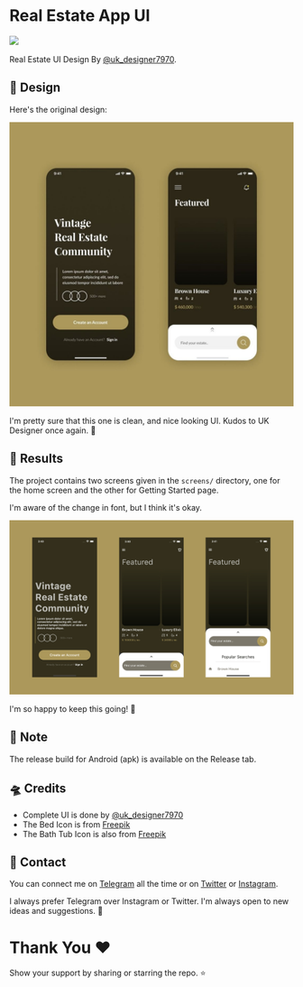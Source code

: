 # Real Estate App UI
![](https://img.shields.io/badge/FlutterEveryday-Day%203-blue.svg)

Real Estate UI Design By [@uk_designer7970](https://www.instagram.com/uk_designer7970/).


## 🦄 Design 
Here's the original design:

[![Original Design](/assets/git/Design.jpg)](https://www.instagram.com/p/CcKGz8dJoXd/)


I'm pretty sure that this one is clean, and nice looking UI. Kudos to UK Designer once again. 🎉

## 🦄 Results

The project contains two screens given in the `screens/` directory, one for the home screen and the other for Getting Started page.

I'm aware of the change in font, but I think it's okay.

![](/assets/git/Result.jpg)

I'm so happy to keep this going! 🦄

## 💬 Note
The release build for Android (apk) is available on the Release tab.
<br>

## 🛸 Credits
- Complete UI is done by [@uk_designer7970](https://www.instagram.com/uk_designer7970/)
- The Bed Icon is from [Freepik](https://www.flaticon.com/premium-icon/double-bed_2284001?term=bed&page=1&position=1&page=1&position=1&related_id=2284001&origin=search)
- The Bath Tub Icon is also from [Freepik](https://www.flaticon.com/free-icon/bath-tub_333447?term=bath%20tub&page=1&position=1&page=1&position=1&related_id=333447&origin=search) 

## 🌚 Contact 

You can connect me on [Telegram](https://t.me/heysreelal) all the time or on [Twitter](https://twitter.com/HeySreelal) or [Instagram](https://instagram.com/heysreelal).

I always prefer Telegram over Instagram or Twitter. I'm always open to new ideas and suggestions. 🦄

# Thank You ❤️
Show your support by sharing or starring the repo. ⭐️
